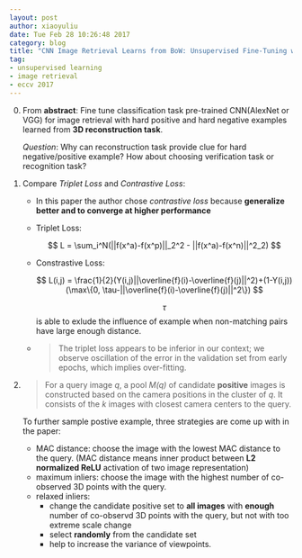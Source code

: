 ```yaml
---
layout: post
author: xiaoyuliu
date: Tue Feb 28 10:26:48 2017
category: blog
title: "CNN Image Retrieval Learns from BoW: Unsupervised Fine-Tuning with Hard Examples-Notes"
tag:
- unsupervised learning
- image retrieval
- eccv 2017
---
```


0. From **abstract**: Fine tune classification task pre-trained CNN(AlexNet or VGG) for image retrieval with hard positive and hard negative examples learned from **3D reconstruction task**.

    <span class="evidence">*Question*</span>: Why can reconstruction task provide clue for hard negative/positive example? How about choosing verification task or recognition task?


1. Compare *Triplet Loss* and *Contrastive Loss*:
    - In this paper the author chose *contrastive loss* because **generalize better and to converge at higher performance**
    - Triplet Loss:
    
        $$
        L = \sum_i^N(||f(x^a)-f(x^p)||_2^2 - ||f(x^a)-f(x^n)||^2_2)
        $$
    - Constrastive Loss:
    
        $$
        L(i,j) = \frac{1}{2}(Y(i,j)||\overline{f}(i)-\overline{f}(j)||^2)+(1-Y(i,j))(\max\{0, \tau-||\overline{f}(i)-\overline{f}(j)||^2\})
        $$

        $$\tau$$ is able to exlude the influence of example when non-matching pairs have large enough distance.

    - >The triplet loss appears to be inferior in our context; we observe oscillation of the error in the validation set from early epochs, which implies over-fitting.

2. > For a query image *q*, a pool *M(q)* of candidate **positive** images is constructed based on the camera positions in the cluster of *q*. It consists of the *k* images with closest camera centers to the query.
    
    To further sample postive example, three strategies are come up with in the paper:

    - MAC distance: choose the image with the lowest MAC distance to the query. (MAC distance means inner product between **L2 normalized ReLU** activation of two image representation)
    - maximum inliers: choose the image with the highest number of co-observed 3D points with the query.
    - relaxed inliers:
        - change the candidate positive set to **all images** with **enough** number of co-observd 3D points with the query, but not with too extreme scale change
        - select **randomly** from the candidate set
        - help to increase the variance of viewpoints.











